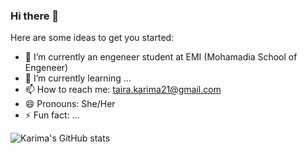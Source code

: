 ### Hi there 👋

Here are some ideas to get you started:

- 🔭 I’m currently an engeneer student at EMI (Mohamadia School of Engeneer)
- 🌱 I’m currently learning ...
- 📫 How to reach me: taira.karima21@gmail.com
- 😄 Pronouns: She/Her
- ⚡ Fun fact: ...


![Karima's GitHub stats](https://github-readme-stats.vercel.app/api?username=Karima&show_icons=true&theme=radical)
